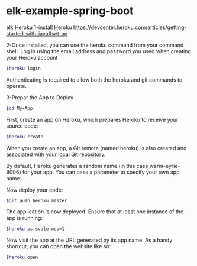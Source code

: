 # elk-example-spring-boot
elk 
Heroku 
1-install Heroku https://devcenter.heroku.com/articles/getting-started-with-java#set-up

2-Once installed, you can use the heroku command from your command shell.
Log in using the email address and password you used when creating your Heroku account

```sh
$heroku login

```


Authenticating is required to allow both the heroku and git commands to operate.

3-Prepar the App to Deploy

```sh
$cd My-App

```
First, create an app on Heroku, which prepares Heroku to receive your source code:
```sh
$heroku create

```

When you create an app, a Git remote (named heroku) is also created and associated with your local Git repository.

By default, Heroku generates a random name (in this case warm-eyrie-9006) for your app. You can pass a parameter to specify your own app name.

Now deploy your code:
```sh
$git push heroku master

```

The application is now deployed. Ensure that at least one instance of the app is running:

```sh
$heroku ps:scale web=1

```

Now visit the app at the URL generated by its app name. As a handy shortcut, you can open the website like so:
```sh
$heroku open

```








